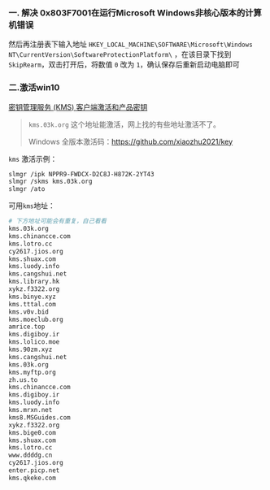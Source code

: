 ### 一. 解决 0x803F7001在运行Microsoft Windows非核心版本的计算机错误
然后再注册表下输入地址 `HKEY_LOCAL_MACHINE\SOFTWARE\Microsoft\Windows NT\CurrentVersion\SoftwareProtectionPlatform\` ，在该目录下找到 `SkipRearm`，双击打开后，将数值 `0` 改为 `1`，确认保存后重新启动电脑即可

### 二.激活win10

[密钥管理服务 (KMS) 客户端激活和产品密钥](https://learn.microsoft.com/zh-cn/windows-server/get-started/kms-client-activation-keys?tabs=server2025%2Cwindows1110ltsc%2Cversion1803%2Cwindows81)

> `kms.03k.org` 这个地址能激活，网上找的有些地址激活不了。
> 
> Windows 全版本激活码：https://github.com/xiaozhu2021/key

`kms` 激活示例：
``` bash
slmgr /ipk NPPR9-FWDCX-D2C8J-H872K-2YT43
slmgr /skms kms.03k.org 
slmgr /ato
```

可用`kms`地址：
``` bash
# 下方地址可能会有重复，自己看看
kms.03k.org
kms.chinancce.com
kms.lotro.cc
cy2617.jios.org
kms.shuax.com
kms.luody.info
kms.cangshui.net
kms.library.hk
xykz.f3322.org
kms.binye.xyz
kms.tttal.com
kms.v0v.bid
kms.moeclub.org
amrice.top
kms.digiboy.ir
kms.lolico.moe
kms.90zm.xyz
kms.cangshui.net
kms.03k.org
kms.myftp.org
zh.us.to
kms.chinancce.com
kms.digiboy.ir
kms.luody.info
kms.mrxn.net
kms8.MSGuides.com
xykz.f3322.org
kms.bige0.com
kms.shuax.com
kms.lotro.cc
www.ddddg.cn
cy2617.jios.org
enter.picp.net
kms.qkeke.com
```
